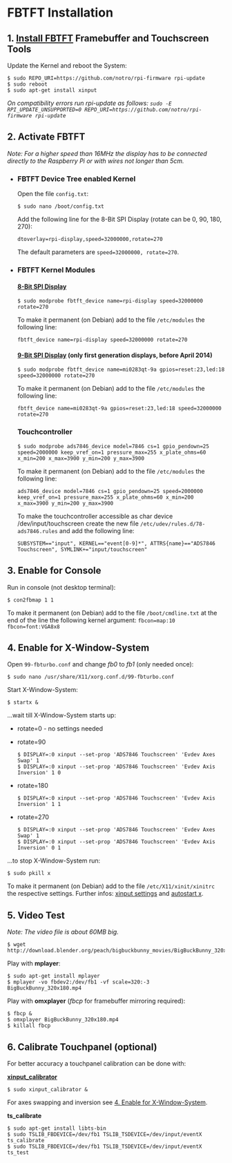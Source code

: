 # FBTFT Installation

## 1. [Install FBTFT](https://github.com/notro/fbtft/wiki#install) Framebuffer and Touchscreen Tools

Update the Kernel and reboot the System:
```
$ sudo REPO_URI=https://github.com/notro/rpi-firmware rpi-update
$ sudo reboot
$ sudo apt-get install xinput
```
*On compatibility errors run rpi-update as follows:
```sudo -E RPI_UPDATE_UNSUPPORTED=0 REPO_URI=https://github.com/notro/rpi-firmware rpi-update```*


## 2. Activate FBTFT

*Note: For a higher speed than 16MHz the display has to be connected directly to the Raspberry Pi or with wires not longer than 5cm.*

* ### FBTFT Device Tree enabled Kernel

    Open the file ```config.txt```:
    ```
    $ sudo nano /boot/config.txt
    ```
    Add the following line for the 8-Bit SPI Display (rotate can be 0, 90, 180, 270):
    ```
    dtoverlay=rpi-display,speed=32000000,rotate=270
    ```
    The default parameters are ```speed=32000000, rotate=270```.

* ### FBTFT Kernel Modules

    #### [8-Bit SPI Display](https://github.com/watterott/RPi-Display/blob/master/docu/FAQ.md#spi-mode)
    ```
    $ sudo modprobe fbtft_device name=rpi-display speed=32000000 rotate=270
    ```
    To make it permanent (on Debian) add to the file ```/etc/modules``` the following line:
    ```
    fbtft_device name=rpi-display speed=32000000 rotate=270
    ```

    #### [9-Bit SPI Display](https://github.com/watterott/RPi-Display/blob/master/docu/FAQ.md#spi-mode) (only first generation displays, before April 2014)
    ```
    $ sudo modprobe fbtft_device name=mi0283qt-9a gpios=reset:23,led:18 speed=32000000 rotate=270
    ```
    To make it permanent (on Debian) add to the file ```/etc/modules``` the following line:
    ```
    fbtft_device name=mi0283qt-9a gpios=reset:23,led:18 speed=32000000 rotate=270
    ```

    ### Touchcontroller
    ```
    $ sudo modprobe ads7846_device model=7846 cs=1 gpio_pendown=25 speed=2000000 keep_vref_on=1 pressure_max=255 x_plate_ohms=60 x_min=200 x_max=3900 y_min=200 y_max=3900
    ```
    To make it permanent (on Debian) add to the file ```/etc/modules``` the following line:
    ```
    ads7846_device model=7846 cs=1 gpio_pendown=25 speed=2000000 keep_vref_on=1 pressure_max=255 x_plate_ohms=60 x_min=200 x_max=3900 y_min=200 y_max=3900
    ```
    To make the touchcontroller accessible as char device /dev/input/touchscreen create the new file  ```/etc/udev/rules.d/78-ads7846.rules``` and add the following line:
    ```
    SUBSYSTEM=="input", KERNEL=="event[0-9]*", ATTRS{name}=="ADS7846 Touchscreen", SYMLINK+="input/touchscreen"
    ```

## 3. Enable for Console

Run in console (not desktop terminal):
```
$ con2fbmap 1 1
```
To make it permanent (on Debian) add to the file ```/boot/cmdline.txt``` at the end of the line the following kernel argument: ```fbcon=map:10 fbcon=font:VGA8x8```


## 4. Enable for X-Window-System

Open ```99-fbturbo.conf``` and change *fb0* to *fb1* (only needed once):
```
$ sudo nano /usr/share/X11/xorg.conf.d/99-fbturbo.conf
```

Start X-Window-System:
```
$ startx &
```

...wait till X-Window-System starts up:
* rotate=0 - no settings needed

* rotate=90
    ```
    $ DISPLAY=:0 xinput --set-prop 'ADS7846 Touchscreen' 'Evdev Axes Swap' 1
    $ DISPLAY=:0 xinput --set-prop 'ADS7846 Touchscreen' 'Evdev Axis Inversion' 1 0
    ```

* rotate=180
    ```
    $ DISPLAY=:0 xinput --set-prop 'ADS7846 Touchscreen' 'Evdev Axis Inversion' 1 1
    ```

* rotate=270
    ```
    $ DISPLAY=:0 xinput --set-prop 'ADS7846 Touchscreen' 'Evdev Axes Swap' 1
    $ DISPLAY=:0 xinput --set-prop 'ADS7846 Touchscreen' 'Evdev Axis Inversion' 0 1
    ```

...to stop X-Window-System run:
```
$ sudo pkill x
```

To make it permanent (on Debian) add to the file ```/etc/X11/xinit/xinitrc``` the respective settings.
Further infos: [xinput settings](https://github.com/notro/fbtft/wiki/Touchpanel#-xinput---make-it-permanent) and [autostart x](https://github.com/notro/fbtft/wiki#make-it-permanent-debian).


## 5. Video Test

*Note: The video file is about 60MB big.*
```
$ wget http://download.blender.org/peach/bigbuckbunny_movies/BigBuckBunny_320x180.mp4
```

Play with **mplayer**:
```
$ sudo apt-get install mplayer
$ mplayer -vo fbdev2:/dev/fb1 -vf scale=320:-3 BigBuckBunny_320x180.mp4
```

Play with **omxplayer** (*fbcp* for framebuffer mirroring required):
```
$ fbcp &
$ omxplayer BigBuckBunny_320x180.mp4
$ killall fbcp
```


## 6. Calibrate Touchpanel (optional)

For better accuracy a touchpanel calibration can be done with:

**[xinput_calibrator](https://github.com/tias/xinput_calibrator)**
```
$ sudo xinput_calibrator &
```
For axes swapping and inversion see [4. Enable for X-Window-System](https://github.com/watterott/RPi-Display/blob/master/docu/FBTFT-Install.md#4-enable-for-x-window-system).

**ts_calibrate**
```
$ sudo apt-get install libts-bin
$ sudo TSLIB_FBDEVICE=/dev/fb1 TSLIB_TSDEVICE=/dev/input/eventX ts_calibrate
$ sudo TSLIB_FBDEVICE=/dev/fb1 TSLIB_TSDEVICE=/dev/input/eventX ts_test
```
